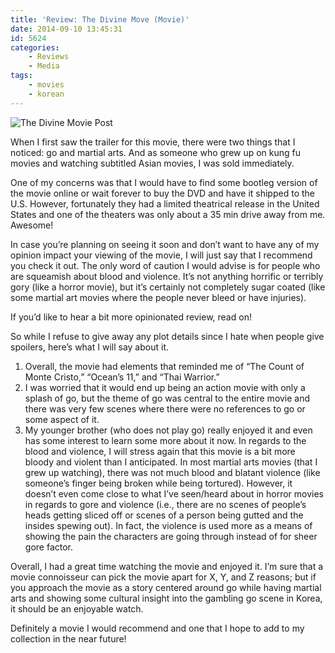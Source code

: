 ```yaml
---
title: 'Review: The Divine Move (Movie)'
date: 2014-09-10 13:45:31
id: 5624
categories:
	- Reviews
	- Media
tags:
	- movies
	- korean
---
```


![The Divine Movie Post](/images/2014/09/thedivinemovemovie.jpg)

When I first saw the trailer for this movie, there were two things that I noticed: go and martial arts. And as someone who grew up on kung fu movies and watching subtitled Asian movies, I was sold immediately.

One of my concerns was that I would have to find some bootleg version of the movie online or wait forever to buy the DVD and have it shipped to the U.S. However, fortunately they had a limited theatrical release in the United States and one of the theaters was only about a 35 min drive away from me. Awesome!

In case you’re planning on seeing it soon and don’t want to have any of my opinion impact your viewing of the movie, I will just say that I recommend you check it out. The only word of caution I would advise is for people who are squeamish about blood and violence. It’s not anything horrific or terribly gory (like a horror movie), but it’s certainly not completely sugar coated (like some martial art movies where the people never bleed or have injuries).

If you’d like to hear a bit more opinionated review, read on!

<!--more-->

So while I refuse to give away any plot details since I hate when people give spoilers, here’s what I will say about it.

1.  Overall, the movie had elements that reminded me of “The Count of Monte Cristo,” “Ocean’s 11,” and “Thai Warrior.”
2.  I was worried that it would end up being an action movie with only a splash of go, but the theme of go was central to the entire movie and there was very few scenes where there were no references to go or some aspect of it.
3.  My younger brother (who does not play go) really enjoyed it and even has some interest to learn some more about it now.
In regards to the blood and violence, I will stress again that this movie is a bit more bloody and violent than I anticipated. In most martial arts movies (that I grew up watching), there was not much blood and blatant violence (like someone’s finger being broken while being tortured). However, it doesn’t even come close to what I’ve seen/heard about in horror movies in regards to gore and violence (i.e., there are no scenes of people’s heads getting sliced off or scenes of a person being gutted and the insides spewing out). In fact, the violence is used more as a means of showing the pain the characters are going through instead of for sheer gore factor.

Overall, I had a great time watching the movie and enjoyed it. I’m sure that a movie connoisseur can pick the movie apart for X, Y, and Z reasons; but if you approach the movie as a story centered around go while having martial arts and showing some cultural insight into the gambling go scene in Korea, it should be an enjoyable watch.

Definitely a movie I would recommend and one that I hope to add to my collection in the near future!